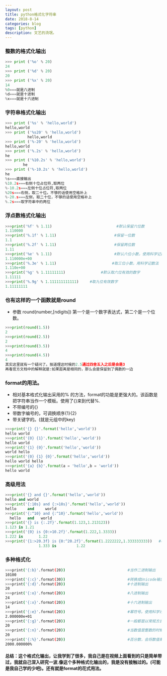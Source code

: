 ```yaml
---
layout: post
title: python格式化字符串
date: 2018-8-14
categories: blog
tags: [python]
description: 文艺的流氓。
---
```

### 整数的格式化输出 ###
```python
>>> print ('%o' % 20)
24
>>> print ('%d' % 20)
20
>>> print ('%x' % 20)
14
%0===就是八进制
%d===就是十进制
%x===就是十六进制
```
### 字符串格式化输出 ###
```python
>>> print ('%s' % 'hello,world')
hello,world
>>> print ('%s20' % 'hello,world')
          hello,world
>>> print ('%-20' % 'hello,world')
hello,world
>>> print ('%.2s' % 'hello,world')
he
>>> print ('%10.2s' % 'hello,world')
        he
>>> print ('%-10.2s' % 'hello,world')
he
%s===直接输出
%10.2s===右侧十位占位符,取两位
%-10.2s===左侧十位占位符,取两位
%20s===右侧，取二十位。不够的话使用空格补上
%-20.s===左侧，取二十位，不够的话使用空格补上
%.2s===取字符串中的两位
```
### 浮点数格式化输出 ###
```python
>>>print('%f' % 1.11)                             #默认保留六位数
1.110000
>>>print('%.1f' % 1.11)                          #保留一位数
1.1
>>>print('%.2f' % 1.11)                          #保留两位数
1.11
>>>print('%e' % 1.11)                            #默认六位小数，使用科学记数法
1.110000e+00
>>>print('%.3e' % 1.11)                         #取三位小数，用科学记数法
1.110e+00
>>>print('%g' % 1.11111111)                #默认取六位有效的数字
1.11111
>>>print('%.9g' % 1.111111111111)     #取九位有效数字
1.11111111
```
### 也有这样的一个函数就是round ###
 * 参数 round(number,[ndigits]) 第一个是一个数字表达式，第二个是一个位数。
```python
>>>print(round(1.5))
2
>>>print(round(2.5))
2
>>>print(round(3.5))
4
>>>print(round(4.5))
4
其实这里就有一个疑问了。按道理这时候的2.5通过四舍五入之后是会是3
再看官方文档中的解释就是:如果距离是相同的，那么会是保留到了偶数的一边
```

### format的用法。 ###
 * 相对基本格式化输出采用的% 的方法，format的功能是更强大的。该函数是把字符串当作一个模板。使用了{}来到代替%. 
 * 不带编号的{}
 * 带数字编号的，可调换顺序{1}{2}
 * 带关键字的。(就是元组中的key)
```python
>>>print('{} {}'.format('hello','world'))
hello world
>>>print('{0} {1}'.format('hello','world'))
hello world
>>>print('{1} {0}'.format('hello','world'))
world hello
>>>print('{0} {1} {0}'.format('hello','world'))
hello world hello
>>>print('{a} {b}'.format(a = 'hello',b = 'world'))
hello world
```

### 高级用法 ###
```python
>>>print('{} and {}'.format('hello','world'))                                      #无操作
hello and world
>>>print('{:10s} and {:>10s}'.format('hello','world'))                         #往左边取十位和右边取十位
hello     and     world
>>>print('{:^10} and {:^10}'.format('hello','world'))                          #往中间对齐。取十位
  hello   and   world   
>>>print('{} is {:.2f}'.format(1.123,1.213123))                                     #取两位小数
1.123 is 1.21
>>>print('{0} is {0:>10.2f}'.format(1.222,1.3333))                               #右对齐十位中取两位小数
1.222 is       1.22
>>>print('{1:>20.3f} is {0:^20.2f}'.format(1.2222222,1.333333333))   #右对齐,取三位小数。中间对齐取2位。
               1.333 is         1.22   
```
### 多种格式化 ###

```bash
>>>print('{:b}'.format(20))                            #当作二进制输出
10100
>>>print('{:c}'.format(30))                            #转换成Unicode输出
>>>print('{:d}'.format(20))                            #十进制输出
20
>>>print('{:o}'.format(20))                            #八进制输出
24
>>>print('{:x}'.format(20))                            #十六进制输出
14
>>>print('{:e}'.format(20))                            #幂符号。使用科学计数法输出
2.000000e+01
>>>print('{:g}'.format(20))                            #一般都是以常规方式输出，当数值特别大的时候，会当作幂来输出
20
>>>print('{:n}'.format(20))                            #当数值是整数的时候当作十进制来输出，当数值是浮点型的时候。会当作g方法来输出
20
>>>print('{:%}'.format(20))                            #百分数，会将数值乘以100.并且以'f'格式输出，最后哪里会加上一个%
2000.000000%
```

#### 总结：这个格式化输出，让我学到了很多，我自己是在视频上面看到的只是简单带过，我就自己深入研究一波.像这个多种格式化输出的，我是没有接触过的。(可能是我自己学的少吧)。还有就是format的花式用法。 ####


